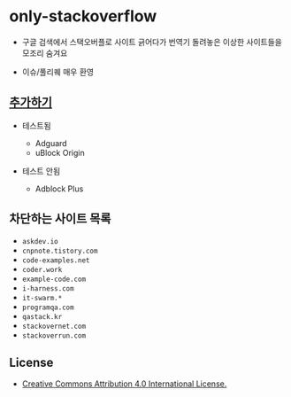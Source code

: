 # only-stackoverflow

- 구글 검색에서 스택오버플로 사이트 긁어다가 번역기 돌려놓은 이상한 사이트들을 모조리 숨겨요

- 이슈/풀리퀘 매우 환영

## [추가하기](https://subscribe.adblockplus.org/?location=https://github.com/RyuaNerin/only-stackoverflow/raw/master/only-stackoverflow.txt&title=only-stackoverflow)

- 테스트됨
	- Adguard
	- uBlock Origin

- 테스트 안됨
	- Adblock Plus

## 차단하는 사이트 목록

- `askdev.io`
- `cnpnote.tistory.com`
- `code-examples.net`
- `coder.work`
- `example-code.com`
- `i-harness.com`
- `it-swarm.*`
- `programqa.com`
- `qastack.kr`
- `stackovernet.com`
- `stackoverrun.com`

## License

- [Creative Commons Attribution 4.0 International License.](https://creativecommons.org/licenses/by/4.0/)